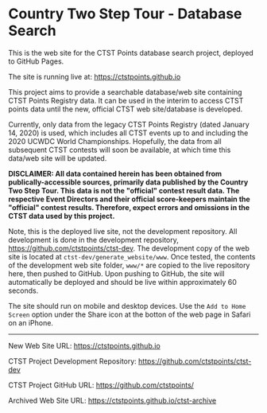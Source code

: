 # Country Two Step Tour - Database Search

This is the web site for the CTST Points database search project, deployed to GitHub Pages.

The site is running live at: https://ctstpoints.github.io

This project aims to provide a searchable database/web site containing CTST Points Registry data. It can be used in the interim to access CTST points data until the new, official CTST web site/database is developed.

Currently, only data from the legacy CTST Points Registry (dated January 14, 2020) is used, which includes all CTST events up to and including the 2020 UCWDC World Championships. Hopefully, the data from all subsequent CTST contests will soon be available, at which time this data/web site will be updated.

**DISCLAIMER: All data contained herein has been obtained from publically-accessible sources, primarily data published by the Country Two Step Tour. This data is not the "official" contest result data. The respective Event Directors and their official score-keepers maintain the "official" contest results. Therefore, expect errors and omissions in the CTST data used by this project.**

Note, this is the deployed live site, not the development repository. All development is done in the development repository, https://github.com/ctstpoints/ctst-dev. The development copy of the web site is located at `ctst-dev/generate_website/www`. Once tested, the contents of the development web site folder, `www/*` are copied to the live repository here, then pushed to GitHub. Upon pushing to GitHub, the site will automatically be deployed and should be live within approximately 60 seconds.

The site should run on mobile and desktop devices. Use the `Add to Home Screen` option under the Share icon at the botton of the web page in Safari on an iPhone.

----

New Web Site URL: https://ctstpoints.github.io

CTST Project Development Repository: https://github.com/ctstpoints/ctst-dev

CTST Project GitHub URL: https://github.com/ctstpoints/

Archived Web Site URL: https://ctstpoints.github.io/ctst-archive
